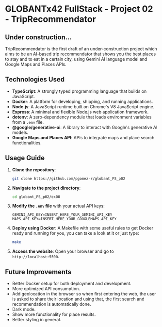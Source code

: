 # GLOBANTx42 FullStack - Project 02 - TripRecommendator

## Under construction...

TripRecommendator is the first draft of an under-construction project which aims to be an AI-based trip recommendator that shows you the best places to stay and to eat in a certain city, using Gemini AI language model and Google Maps and Places APIs. 

## Technologies Used

- **TypeScript**: A strongly typed programming language that builds on JavaScript.
- **Docker**: A platform for developing, shipping, and running applications.
- **Node.js**: A JavaScript runtime built on Chrome's V8 JavaScript engine.
- **Express**: A minimal and flexible Node.js web application framework.
- **dotenv**: A zero-dependency module that loads environment variables from a `.env` file.
- **@google/generative-ai**: A library to interact with Google's generative AI models.
- **Google Maps and Places API**: APIs to integrate maps and place search functionalities.

## Usage Guide

1. **Clone the repository**:
    ```sh
    git clone https://github.com/pgomez-r/globant_FS_p02
    ```

2. **Navigate to the project directory**:
    ```sh
    cd globant_FS_p02/ex00
    ```

3. **Modify the `.env` file** with your actual API keys:
    ```env
    GEMINI_API_KEY=INSERT_HERE_YOUR_GEMINI_API_KEY
    MAPS_API_KEY=INSERT_HERE_YOUR_GOOGLEMAPS_API_KEY
    ```

4. **Deploy using Docker**:
	A Makefile with some useful rules to get Docker ready and running for you, you can take a look at it or just type:
    ```sh
    make
    ```

5. **Access the website**:
    Open your browser and go to `http://localhost:5500`.

## Future Improvements

- Better Docker setup for both deployment and development.
- More optimized API consumption.
- Add geolocation in the browser so when first entering the web, the user is asked to share their location and using that, the first search and recommendation is automatically done.
- Dark mode.
- Show more functionality for place results.
- Better styling in general.
